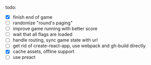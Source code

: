 todo:
- [x] finish end of game
- [ ] randomize "round's paging"
- [ ] improve game running with better score
- [ ] wait that all flags are loaded
- [ ] handle routing, sync game state with url
- [ ] get rid of create-react-app, use webpack and gh-build directly
- [x] cache assets, offline support
- [ ] use preact
